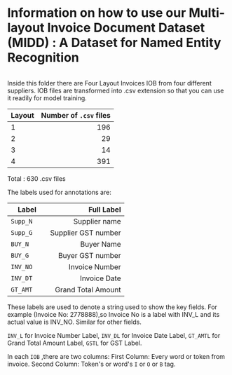 #  Information on how to use our Multi-layout Invoice Document Dataset (MIDD) : A Dataset for Named Entity Recognition

######

Inside this folder there are Four Layout Invoices IOB from four different suppliers.
IOB files are transformed into .csv extension so that you can use it readily for model training.

| Layout   |      Number of `.csv` files      | 
|----------|---------------------------------:|
| 1        |  196                             | 
| 2        |   29                             |
| 3        |   14                             |
| 4        |  391                             |

Total : 630 .csv files

The labels used for annotations are:

| Label   |      Full Label      | 
|----------|---------------------------------:|
| `Supp_N`        |  Supplier name                            | 
| `Supp_G`        |  Supplier GST number                             |
| `BUY_N`        |   Buyer Name                             |
| `BUY_G `       |   Buyer GST number                            |
| `INV_NO `      |   Invoice Number  |
| `INV_DT  `     |   Invoice Date  |
| `GT_AMT   `    |   Grand Total Amount  |

These labels are used to denote a string used to show the key fields.
For example (Invoice No: 2778888),so Invoice No is a label with INV_L and its actual value is INV_NO.
Similar for other fields.

`INV_L` for Invoice Number Label, 
`INV_DL` for Invoice Date Label,
`GT_AMTL` for Grand Total Amount Label, 
`GSTL` for GST Label. 

In each `IOB` ,there are two columns:
First Column: Every word or token from invoice.
Second Column: Token's or word's `I` or `O` or `B` tag.




